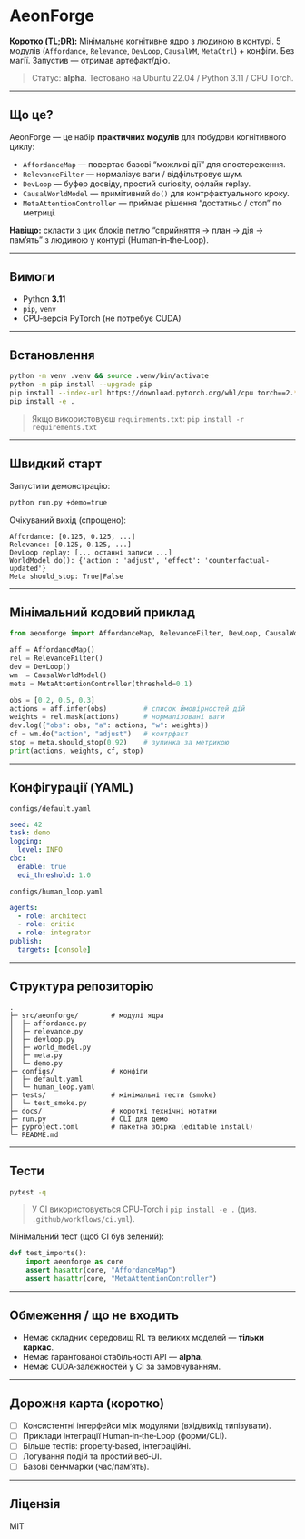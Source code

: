 # AeonForge

**Коротко (TL;DR):** Мінімальне когнітивне ядро з людиною в контурі. 5 модулів (`Affordance`, `Relevance`, `DevLoop`, `CausalWM`, `MetaCtrl`) + конфіги. Без магії. Запустив — отримав артефакт/дію.

> Статус: **alpha**. Тестовано на Ubuntu 22.04 / Python 3.11 / CPU Torch.

---

## Що це?
AeonForge — це набір **практичних модулів** для побудови когнітивного циклу:
- `AffordanceMap` — повертає базові “можливі дії” для спостереження.
- `RelevanceFilter` — нормалізує ваги / відфільтровує шум.
- `DevLoop` — буфер досвіду, простий curiosity, офлайн replay.
- `CausalWorldModel` — примітивний `do()` для контрфактуального кроку.
- `MetaAttentionController` — приймає рішення “достатньо / стоп” по метриці.

**Навіщо:** скласти з цих блоків петлю “сприйняття → план → дія → пам’ять” з людиною у контурі (Human‑in‑the‑Loop).

---

## Вимоги
- Python **3.11**
- `pip`, `venv`
- CPU‑версія PyTorch (не потребує CUDA)

---

## Встановлення
```bash
python -m venv .venv && source .venv/bin/activate
python -m pip install --upgrade pip
pip install --index-url https://download.pytorch.org/whl/cpu torch==2.* --only-binary=:all:
pip install -e .
```

> Якщо використовуєш `requirements.txt`: `pip install -r requirements.txt`

---

## Швидкий старт
Запустити демонстрацію:
```bash
python run.py +demo=true
```
Очікуваний вихід (спрощено):
```
Affordance: [0.125, 0.125, ...]
Relevance: [0.125, 0.125, ...]
DevLoop replay: [... останні записи ...]
WorldModel do(): {'action': 'adjust', 'effect': 'counterfactual-updated'}
Meta should_stop: True|False
```

---

## Мінімальний кодовий приклад
```python
from aeonforge import AffordanceMap, RelevanceFilter, DevLoop, CausalWorldModel, MetaAttentionController

aff = AffordanceMap()
rel = RelevanceFilter()
dev = DevLoop()
wm  = CausalWorldModel()
meta = MetaAttentionController(threshold=0.1)

obs = [0.2, 0.5, 0.3]
actions = aff.infer(obs)         # список ймовірностей дій
weights = rel.mask(actions)      # нормалізовані ваги
dev.log({"obs": obs, "a": actions, "w": weights})
cf = wm.do("action", "adjust")   # контрфакт
stop = meta.should_stop(0.92)    # зупинка за метрикою
print(actions, weights, cf, stop)
```

---

## Конфігурації (YAML)
`configs/default.yaml`
```yaml
seed: 42
task: demo
logging:
  level: INFO
cbc:
  enable: true
  eoi_threshold: 1.0
```

`configs/human_loop.yaml`
```yaml
agents:
  - role: architect
  - role: critic
  - role: integrator
publish:
  targets: [console]
```

---

## Структура репозиторію
```
.
├─ src/aeonforge/        # модулі ядра
│  ├─ affordance.py
│  ├─ relevance.py
│  ├─ devloop.py
│  ├─ world_model.py
│  ├─ meta.py
│  └─ demo.py
├─ configs/              # конфіги
│  ├─ default.yaml
│  └─ human_loop.yaml
├─ tests/                # мінімальні тести (smoke)
│  └─ test_smoke.py
├─ docs/                 # короткі технічні нотатки
├─ run.py                # CLI для демо
├─ pyproject.toml        # пакетна збірка (editable install)
└─ README.md
```

---

## Тести
```bash
pytest -q
```
> У CI використовується CPU‑Torch і `pip install -e .` (див. `.github/workflows/ci.yml`).

Мінімальний тест (щоб CI був зелений):
```python
def test_imports():
    import aeonforge as core
    assert hasattr(core, "AffordanceMap")
    assert hasattr(core, "MetaAttentionController")
```

---

## Обмеження / що **не** входить
- Немає складних середовищ RL та великих моделей — **тільки каркас**.
- Немає гарантованої стабільності API — **alpha**.
- Немає CUDA‑залежностей у CI за замовчуванням.

---

## Дорожня карта (коротко)
- [ ] Консистентні інтерфейси між модулями (вхід/вихід типізувати).
- [ ] Приклади інтеграції Human‑in‑the‑Loop (форми/CLI).
- [ ] Більше тестів: property‑based, інтеграційні.
- [ ] Логування подій та простий веб‑UI.
- [ ] Базові бенчмарки (час/памʼять).

---

## Ліцензія
MIT
